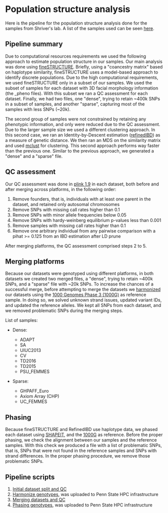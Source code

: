 # Population structure analysis

Here is the pipeline for the population structure analysis done for the samples from Shriver's lab.
A list of the samples used can be seen [here](https://github.com/tomszar/PopStruct/blob/master/DataBases/Genotypes/01_Original/GenotypeLocations.md).

## Pipeline summary 

Due to computational resources requirements we used the following approach to estimate population structure in our samples.
Our main analysis was done using [fineSTRUCTURE](https://people.maths.bris.ac.uk/~madjl/finestructure/).
Briefly, using a "coancestry matrix" based on haplotype similarity, fineSTRUCTURE uses a model-based approach to identify discrete populations.
Due to the high computational requirements, we used fineSTRUCTURE only in a subset of our samples.
We used the subset of samples for each dataset with 3D facial morphology information (the _pheno files).
With this subset we ran a QC assessment for each dataset.
Finally, we had two files, one "dense", trying to retain ~400k SNPs in a subset of samples, and another "sparse", capturing most of the samples with less SNPs (~20k).

The second group of samples were not constrained by retaining any phenotypic information, and only were reduced due to the QC assessment.
Due to the larger sample size we used a different clustering approach.
In this second case, we ran an Identity-by-Descent estimation ([refinedIBD](http://faculty.washington.edu/browning/refined-ibd.html)) as a measure of genetic distance.
We then ran an MDS on the similarity matrix and used [mclust](https://cran.r-project.org/web/packages/mclust/vignettes/mclust.html) for clustering.
This second approach performs way faster than the previous one.
Similar to the previous approach, we generated a "dense" and a "sparse" file.

## QC assessment

Our QC assessment was done in [plink 1.9](https://www.cog-genomics.org/plink2) in each dataset, both before and after merging across platforms, in the following order:

1. Remove founders, that is, individuals with at least one parent in the dataset, and retained only autosomal chromosomes
2. Remove SNPs with missing call rates higher than 0.1
3. Remove SNPs with minor allele frequencies below 0.05
4. Remove SNPs with hardy-weinberg equilibrium p-values less than 0.001
5. Remove samples with missing call rates higher than 0.1
6. Remove one arbitrary individual from any pairwise comparison with a pihat >= 0.125 from an IBD estimation after LD prune

After merging platforms, the QC assessment comprised steps 2 to 5.

## Merging platforms

Because our datasets were genotyped using different platforms, in both datasets we created two merged files, a "dense", trying to retain ~400k SNPs, and a "sparse" file with ~20k SNPs.
To increase the chances of a successful merge, before attempting to merge the datasets we [harmonized](https://bmcresnotes.biomedcentral.com/articles/10.1186/1756-0500-7-901) our datasets using the [1000 Genomes Phase 3 (1000G)](ftp://ftp.1000genomes.ebi.ac.uk/vol1/ftp/release/20130502/) as reference sample.
In doing so, we solved unknown strand issues, updated variant IDs, and updated the reference alleles.
We kept all SNPs from each dataset, and we removed problematic SNPs during the merging steps.

List of samples:
- Dense:
    + ADAPT
    + SA
    + UIUC2013
    + CV
    + TD2016
    + TD2015
    + PSU_FEMMES

- Sparse: 
    + GHPAFF_Euro
    + Axiom Array (CHP)
    + UC_FEMMES

## Phasing

Because fineSTRUCTURE and RefinedIBD use haplotype data, we phased each dataset using [SHAPEIT](http://mathgen.stats.ox.ac.uk/genetics_software/shapeit/shapeit.html#home), and the [1000G](https://mathgen.stats.ox.ac.uk/impute/1000GP_Phase3.html) as reference.
Before the proper phasing, we check the alignment between our samples and the reference samples.
With this check we produced a file with a list of problematic SNPs, that is, SNPs that were not found in the reference samples and SNPs with strand differences.
In the proper phasing procedure, we remove those problematic SNPs.

## Pipeline scripts

1. [Initial dataset split and QC](https://nbviewer.jupyter.org/github/tomszar/PopStruct/blob/master/Code/2018-06-QC.ipynb)
2. [Harmonize genotypes](https://github.com/tomszar/PopStruct/blob/master/Code/2018-06-Harmonize.sh), was uploaded to Penn State HPC infrastructure
3. [Merging datasets and QC](https://nbviewer.jupyter.org/github/tomszar/PopStruct/blob/master/Code/2018-06-Merge.ipynb)
4. [Phasing genotypes](https://github.com/tomszar/PopStruct/blob/master/Code/2018-06-PhasingGenos.sh), was uploaded to Penn State HPC infrastructure
